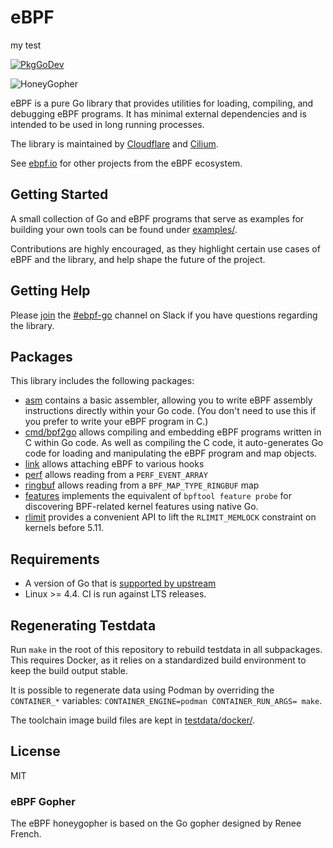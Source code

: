 # eBPF

my test

[![PkgGoDev](https://pkg.go.dev/badge/github.com/cilium/ebpf)](https://pkg.go.dev/github.com/cilium/ebpf)

![HoneyGopher](.github/images/cilium-ebpf.png)

eBPF is a pure Go library that provides utilities for loading, compiling, and
debugging eBPF programs. It has minimal external dependencies and is intended to
be used in long running processes.

The library is maintained by [Cloudflare](https://www.cloudflare.com) and
[Cilium](https://www.cilium.io).

See [ebpf.io](https://ebpf.io) for other projects from the eBPF ecosystem.

## Getting Started

A small collection of Go and eBPF programs that serve as examples for building
your own tools can be found under [examples/](examples/).

Contributions are highly encouraged, as they highlight certain use cases of
eBPF and the library, and help shape the future of the project.

## Getting Help

Please
[join](https://ebpf.io/slack) the
[#ebpf-go](https://cilium.slack.com/messages/ebpf-go) channel on Slack if you
have questions regarding the library.

## Packages

This library includes the following packages: 

* [asm](https://pkg.go.dev/github.com/cilium/ebpf/asm) contains a basic
  assembler, allowing you to write eBPF assembly instructions directly
  within your Go code. (You don't need to use this if you prefer to write your eBPF program in C.)
* [cmd/bpf2go](https://pkg.go.dev/github.com/cilium/ebpf/cmd/bpf2go) allows
  compiling and embedding eBPF programs written in C within Go code. As well as
  compiling the C code, it auto-generates Go code for loading and manipulating
  the eBPF program and map objects. 
* [link](https://pkg.go.dev/github.com/cilium/ebpf/link) allows attaching eBPF
  to various hooks
* [perf](https://pkg.go.dev/github.com/cilium/ebpf/perf) allows reading from a
  `PERF_EVENT_ARRAY`
* [ringbuf](https://pkg.go.dev/github.com/cilium/ebpf/ringbuf) allows reading from a
  `BPF_MAP_TYPE_RINGBUF` map
* [features](https://pkg.go.dev/github.com/cilium/ebpf/features) implements the equivalent
  of `bpftool feature probe` for discovering BPF-related kernel features using native Go.
* [rlimit](https://pkg.go.dev/github.com/cilium/ebpf/rlimit) provides a convenient API to lift
  the `RLIMIT_MEMLOCK` constraint on kernels before 5.11.

## Requirements

* A version of Go that is [supported by
  upstream](https://golang.org/doc/devel/release.html#policy)
* Linux >= 4.4. CI is run against LTS releases.

## Regenerating Testdata

Run `make` in the root of this repository to rebuild testdata in all
subpackages. This requires Docker, as it relies on a standardized build
environment to keep the build output stable.

It is possible to regenerate data using Podman by overriding the `CONTAINER_*`
variables: `CONTAINER_ENGINE=podman CONTAINER_RUN_ARGS= make`.

The toolchain image build files are kept in [testdata/docker/](testdata/docker/).

## License

MIT

### eBPF Gopher

The eBPF honeygopher is based on the Go gopher designed by Renee French.
